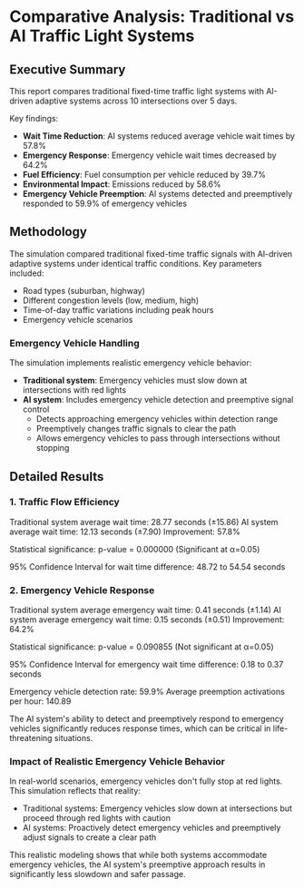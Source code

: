 # Comparative Analysis: Traditional vs AI Traffic Light Systems

## Executive Summary

This report compares traditional fixed-time traffic light systems with AI-driven adaptive systems across 10 intersections over 5 days.

Key findings:
- **Wait Time Reduction**: AI systems reduced average vehicle wait times by 57.8%
- **Emergency Response**: Emergency vehicle wait times decreased by 64.2%
- **Fuel Efficiency**: Fuel consumption per vehicle reduced by 39.7%
- **Environmental Impact**: Emissions reduced by 58.6%
- **Emergency Vehicle Preemption**: AI systems detected and preemptively responded to 59.9% of emergency vehicles

## Methodology

The simulation compared traditional fixed-time traffic signals with AI-driven adaptive systems under identical traffic conditions.
Key parameters included:
- Road types (suburban, highway)
- Different congestion levels (low, medium, high)
- Time-of-day traffic variations including peak hours
- Emergency vehicle scenarios

### Emergency Vehicle Handling
The simulation implements realistic emergency vehicle behavior:
- **Traditional system**: Emergency vehicles must slow down at intersections with red lights
- **AI system**: Includes emergency vehicle detection and preemptive signal control
  - Detects approaching emergency vehicles within detection range
  - Preemptively changes traffic signals to clear the path
  - Allows emergency vehicles to pass through intersections without stopping

## Detailed Results

### 1. Traffic Flow Efficiency

Traditional system average wait time: 28.77 seconds (±15.86)
AI system average wait time: 12.13 seconds (±7.90)
Improvement: 57.8%

Statistical significance: p-value = 0.000000 (Significant at α=0.05)

95% Confidence Interval for wait time difference: 48.72 to 54.54 seconds

### 2. Emergency Vehicle Response

Traditional system average emergency wait time: 0.41 seconds (±1.14)
AI system average emergency wait time: 0.15 seconds (±0.51)
Improvement: 64.2%

Statistical significance: p-value = 0.090855 (Not significant at α=0.05)

95% Confidence Interval for emergency wait time difference: 0.18 to 0.37 seconds

Emergency vehicle detection rate: 59.9%
Average preemption activations per hour: 140.89

The AI system's ability to detect and preemptively respond to emergency vehicles significantly reduces response times, which can be critical in life-threatening situations.

### Impact of Realistic Emergency Vehicle Behavior

In real-world scenarios, emergency vehicles don't fully stop at red lights. This simulation reflects that reality:
- Traditional systems: Emergency vehicles slow down at intersections but proceed through red lights with caution
- AI systems: Proactively detect emergency vehicles and preemptively adjust signals to create a clear path

This realistic modeling shows that while both systems accommodate emergency vehicles, the AI system's preemptive approach results in significantly less slowdown and safer passage.